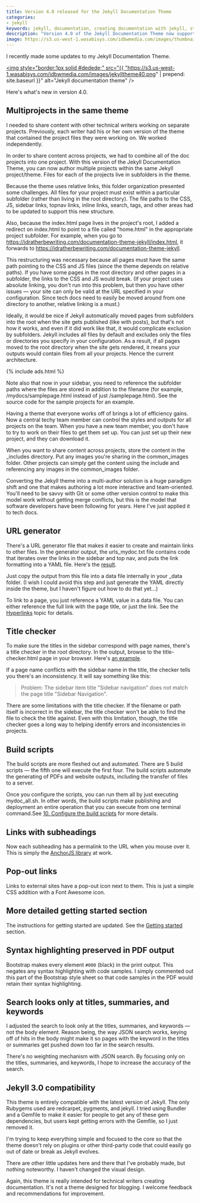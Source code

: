 ```yaml
---
title: Version 4.0 released for the Jekyll Documentation Theme
categories:
- jekyll
keywords: jekyll, documentation, creating documentation with jekyll, static site generators for technical writing
description: "Version 4.0 of the Jekyll Documentation Theme now supports multiple projects inside the same theme. This allows you to use the theme for any number of documentation projects with any number of authors."
image: https://s3.us-west-1.wasabisys.com/idbwmedia.com/images/thumbnails/jekylltheme40thumb.png
---
```


I recently made some updates to my Jekyll Documentation Theme.

<a href="https://idratherbewriting.com/documentation-theme-jekyll/"><img style="border:1px solid #dedede;" src="{{ "https://s3.us-west-1.wasabisys.com/idbwmedia.com/images/jekylltheme40.png" | prepend: site.baseurl }}" alt="Jekyll documentation theme" /></a>

Here's what's new in version 4.0.

## Multiprojects in the same theme

I needed to share content with other technical writers working on separate projects. Previously, each writer had his or her own version of the theme that contained the project files they were working on. We worked independently.

In order to share content across projects, we had to combine all of the doc projects into one project. With this version of the Jekyll Documentation Theme, you can now author multiple projects within the same Jekyll project/theme. Files for each of the projects live in subfolders in the theme.

Because the theme uses relative links, this folder organization presented some challenges. All files for your project must exist within a particular subfolder (rather than living in the root directory). The file paths to the CSS, JS, sidebar links, topnav links, inline links, search, tags, and other areas had to be updated to support this new structure.

Also, because the index.html page lives in the project's root, I added a redirect on index.html to point to a file called "home.html" in the appropriate project subfolder. For example, when you go to https://idratherbewriting.com/documentation-theme-jekyll/index.html, it forwards to https://idratherbewriting.com/documentation-theme-jekyll.

This restructuring was necessary because all pages must have the same path pointing to the CSS and JS files (since the theme depends on relative paths). If you have some pages in the root directory and other pages in a subfolder, the links to the CSS and JS would break. (If your project uses absolute linking, you don't run into this problem, but then you have other issues &mdash; your site can only be valid at the URL specified in your configuration. Since tech docs need to easily be moved around from one directory to another, relative linking is a must.)

Ideally, it would be nice if Jekyll automatically moved pages from subfolders into the root when the site gets published (like with posts), but that's not how it works, and even if it did work like that, it would complicate exclusion by subfolders. Jekyll includes all files by default and excludes only the files or directories you specify in your configuration. As a result, if all pages moved to the root directory when the site gets rendered, it means your outputs would contain files from all your projects. Hence the current architecture.

{% include ads.html %}

Note also that now in your sidebar, you need to reference the subfolder paths where the files are stored in addition to the filename (for example, /mydocs/samplepage.html instead of just /samplepage.html). See the source code for the sample projects for an example.

Having a theme that everyone works off of brings a lot of efficiency gains. Now a central techy team member can control the styles and outputs for all projects on the team. When you have a new team member, you don't have to try to work on their files to get them set up. You can just set up their new project, and they can download it.

When you want to share content across projects, store the content in the \_includes directory. Put any images you're sharing in the common_images folder. Other projects can simply get the content using the include and referencing any images in the common_images folder.

Converting the Jekyll theme into a multi-author solution is a huge paradigm shift and one that makes authoring a lot more interactive and team-oriented. You'll need to be savvy with Git or some other version control to make this model work without getting merge conflicts, but this is the model that software developers have been following for years. Here I've just applied it to tech docs.

## URL generator

There's a URL generator file that makes it easier to create and maintain links to other files. In the generator output, the urls_mydoc.txt file contains code that iterates over the links in the sidebar and top nav, and puts the link formatting into a YAML file. Here's the [result](https://idratherbewriting.com/documentation-theme-jekyll/urls_mydoc.txt).

Just copy the output from this file into a data file internally in your \_data folder. (I wish I could avoid this step and just generate the YAML directly inside the theme, but I haven't figure out how to do that yet...)

To link to a page, you just reference a YAML value in a data file. You can either reference the full link with the page title, or just the link. See the [Hyperlinks](https://idratherbewriting.com/documentation-theme-jekyll/mydoc_hyperlinks) topic for details.

## Title checker

To make sure the titles in the sidebar correspond with page names, there's a title checker in the root directory. In the output, browse to the title-checker.html page in your browser. Here's [an example](https://idratherbewriting.com/documentation-theme-jekyll/title-checker.html).

If a page name conflicts with the sidebar name in the title, the checker tells you there's an inconsistency. It will say something like this:

>Problem: The sidebar item title "Sidebar navigation" does not match the page title "Sidebar Navigation".

There are some limitations with the title checker. If the filename or path itself is incorrect in the sidebar, the title checker won't be able to find the file to check the title against. Even with this limitation, though, the title checker goes a long way to helping identify errors and inconsistencies in projects.

## Build scripts

The build scripts are more fleshed out and automated. There are 5 build scripts &mdash; the fifth one will execute the first four. The build scripts automate the generating of PDFs and website outputs, including the transfer of files to a server.

Once you configure the scripts, you can run them all by just executing mydoc_all.sh. In other words, the build scripts make publishing and deployment an entire operation that you can execute from one terminal command.See [10. Configure the build scripts](https://idratherbewriting.com/documentation-theme-jekyll/mydoc_build_scripts) for more details.

## Links with subheadings

Now each subheading has a permalink to the URL when you mouse over it. This is simply the [AnchorJS library](https://github.com/bryanbraun/anchorjs) at work.

## Pop-out links

Links to external sites have a pop-out icon next to them. This is just a simple CSS addition with a Font Awesome icon.

## More detailed getting started section

The instructions for getting started are updated. See the [Getting started](https://idratherbewriting.com/documentation-theme-jekyll/mydoc_getting_started) section.

## Syntax highlighting preserved in PDF output

Bootstrap makes every element `#000` (black) in the print output. This negates any syntax highlighting with code samples. I simply commented out this part of the Bootstrap style sheet so that code samples in the PDF would retain their syntax highlighting.

## Search looks only at titles, summaries, and keywords

I adjusted the search to look only at the titles, summaries, and keywords &mdash; not the body element. Reason being, the way JSON search works, keying off of hits in the body might make it so pages with the keyword in the titles or summaries get pushed down too far in the search results.

There's no weighting mechanism with JSON search. By focusing only on the titles, summaries, and keywords, I hope to increase the accuracy of the search.

## Jekyll 3.0 compatibility

This theme is entirely compatible with the latest version of Jekyll. The only Rubygems used are redcarpet, pygments, and jekyll. I tried using Bundler and a Gemfile to make it easier for people to get any of these gem dependencies, but users kept getting errors with the Gemfile, so I just removed it.

I'm trying to keep everything simple and focused to the core so that the theme doesn't rely on plugins or other third-party code that could easily go out of date or break as Jekyll evolves.

There are other little updates here and there that I've probably made, but nothing noteworthy. I haven't changed the visual design.

Again, this theme is really intended for technical writers creating documentation. It's not a theme designed for blogging. I welcome feedback and recommendations for improvement.
